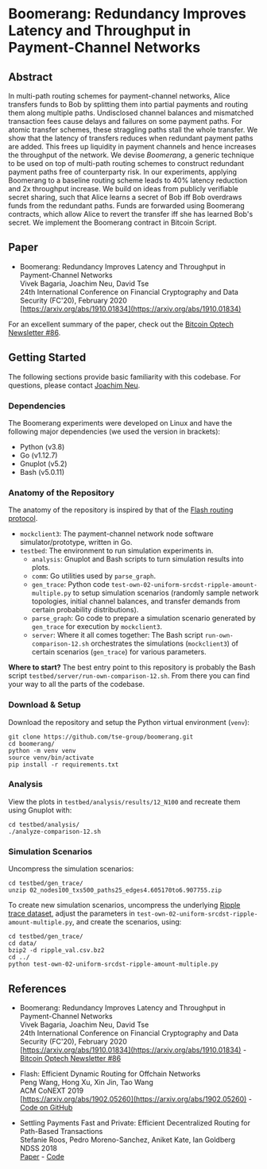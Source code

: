 # Boomerang: Redundancy Improves Latency and Throughput in Payment-Channel Networks

## Abstract

In multi-path routing schemes for payment-channel networks,
Alice transfers funds to Bob by splitting them into partial payments
and routing them along multiple paths.
Undisclosed channel balances and mismatched transaction fees
cause delays and failures on some payment paths.
For atomic transfer schemes,
these straggling paths stall the whole transfer.
We show that the latency of transfers reduces when redundant payment paths are added.
This frees up liquidity in payment channels
and hence increases the throughput of the network.
We devise *Boomerang*, a generic
technique to be used on top of multi-path routing schemes to construct
redundant payment paths free of counterparty risk.
In our experiments, applying Boomerang to a baseline routing scheme
leads to 40% latency reduction and 2x throughput increase.
We build on ideas from publicly verifiable secret sharing, such that
Alice learns a secret of Bob
iff Bob overdraws funds from the redundant paths.
Funds are forwarded using Boomerang contracts,
which allow Alice to revert the transfer
iff she has learned Bob's secret.
We implement the Boomerang contract in Bitcoin Script.


## Paper

* Boomerang: Redundancy Improves Latency and Throughput in Payment-Channel Networks<br/>
  Vivek Bagaria, Joachim Neu, David Tse<br/>
  24th International Conference on Financial Cryptography and Data Security (FC'20), February 2020<br/>
  [https://arxiv.org/abs/1910.01834](https://arxiv.org/abs/1910.01834)

For an excellent summary of the paper, check out the [Bitcoin Optech Newsletter #86](https://bitcoinops.org/en/newsletters/2020/02/26/#boomerang-redundancy-improves-latency-and-throughput-in-payment-channel-networks).


## Getting Started

The following sections provide basic familiarity with this codebase.
For questions, please contact [Joachim Neu](https://www.jneu.net/).


### Dependencies

The Boomerang experiments were developed on Linux and have
the following major dependencies (we used the version in brackets):

* Python (v3.8)
* Go (v1.12.7)
* Gnuplot (v5.2)
* Bash (v5.0.11)


### Anatomy of the Repository

The anatomy of the repository is inspired by that of the [Flash routing protocol](https://github.com/NetX-lab/Offchain-routing-traces-and-code).

* `mockclient3`:
  The payment-channel network node software simulator/prototype, written in Go.
* `testbed`:
  The environment to run simulation experiments in.
  * `analysis`:
    Gnuplot and Bash scripts to turn simulation results into plots.
  * `comm`:
    Go utilities used by `parse_graph`.
  * `gen_trace`:
    Python code `test-own-02-uniform-srcdst-ripple-amount-multiple.py` to setup simulation scenarios (randomly sample network topologies, initial channel balances, and transfer demands from certain probability distributions).
  * `parse_graph`:
    Go code to prepare a simulation scenario generated by `gen_trace` for execution by `mockclient3`.
  * `server`:
    Where it all comes together: The Bash script `run-own-comparison-12.sh` orchestrates the simulations (`mockclient3`) of certain scenarios (`gen_trace`) for various parameters.

**Where to start?**
The best entry point to this repository is probably the Bash script `testbed/server/run-own-comparison-12.sh`.
From there you can find your way to all the parts of the codebase.


### Download & Setup

Download the repository and setup the Python virtual environment (`venv`):

```
git clone https://github.com/tse-group/boomerang.git
cd boomerang/
python -m venv venv
source venv/bin/activate
pip install -r requirements.txt
```


### Analysis

View the plots in `testbed/analysis/results/12_N100`
and recreate them using Gnuplot with:

```
cd testbed/analysis/
./analyze-comparison-12.sh
```


### Simulation Scenarios

Uncompress the simulation scenarios:

```
cd testbed/gen_trace/
unzip 02_nodes100_txs500_paths25_edges4.605170to6.907755.zip
```

To create new simulation scenarios,
uncompress the underlying [Ripple trace dataset](https://crysp.uwaterloo.ca/software/speedymurmurs/),
adjust the parameters in `test-own-02-uniform-srcdst-ripple-amount-multiple.py`,
and create the scenarios, using:

```
cd testbed/gen_trace/
cd data/
bzip2 -d ripple_val.csv.bz2
cd ../
python test-own-02-uniform-srcdst-ripple-amount-multiple.py
```


## References

* Boomerang: Redundancy Improves Latency and Throughput in Payment-Channel Networks<br/>
  Vivek Bagaria, Joachim Neu, David Tse<br/>
  24th International Conference on Financial Cryptography and Data Security (FC'20), February 2020<br/>
  [https://arxiv.org/abs/1910.01834](https://arxiv.org/abs/1910.01834) - [Bitcoin Optech Newsletter #86](https://bitcoinops.org/en/newsletters/2020/02/26/#boomerang-redundancy-improves-latency-and-throughput-in-payment-channel-networks)

* Flash: Efficient Dynamic Routing for Offchain Networks<br/>
  Peng Wang, Hong Xu, Xin Jin, Tao Wang<br/>
  ACM CoNEXT 2019<br/>
  [https://arxiv.org/abs/1902.05260](https://arxiv.org/abs/1902.05260) - [Code on GitHub](https://github.com/NetX-lab/Offchain-routing-traces-and-code)

* Settling Payments Fast and Private: Efficient Decentralized Routing for Path-Based Transactions<br/>
  Stefanie Roos, Pedro Moreno-Sanchez, Aniket Kate, Ian Goldberg<br/>
  NDSS 2018<br/>
  [Paper](https://crysp.uwaterloo.ca/software/speedymurmurs/ndss.pdf) - [Code](https://crysp.uwaterloo.ca/software/speedymurmurs/)
